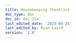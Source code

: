 ```yaml
---
title: Housekeeping Checklist
doc_type: doc
doc_id: doc-214
last_edited_date: '2025-05-25'
last_edited_by: Ryan Laird
version: '1.0'
---
```



